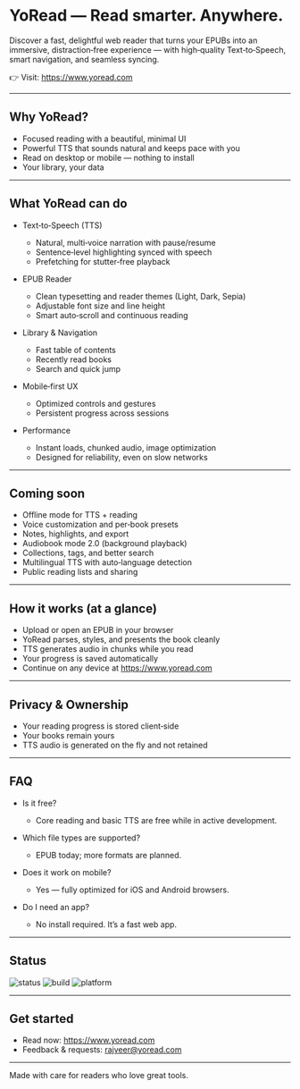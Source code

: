 # YoRead — Read smarter. Anywhere.

Discover a fast, delightful web reader that turns your EPUBs into an immersive, distraction‑free experience — with high‑quality Text‑to‑Speech, smart navigation, and seamless syncing.

👉 Visit: https://www.yoread.com

---

## Why YoRead?

- Focused reading with a beautiful, minimal UI
- Powerful TTS that sounds natural and keeps pace with you
- Read on desktop or mobile — nothing to install
- Your library, your data

---

## What YoRead can do

- Text‑to‑Speech (TTS)
  - Natural, multi‑voice narration with pause/resume
  - Sentence‑level highlighting synced with speech
  - Prefetching for stutter‑free playback

- EPUB Reader
  - Clean typesetting and reader themes (Light, Dark, Sepia)
  - Adjustable font size and line height
  - Smart auto‑scroll and continuous reading

- Library & Navigation
  - Fast table of contents
  - Recently read books
  - Search and quick jump

- Mobile‑first UX
  - Optimized controls and gestures
  - Persistent progress across sessions

- Performance
  - Instant loads, chunked audio, image optimization
  - Designed for reliability, even on slow networks

---

## Coming soon

- Offline mode for TTS + reading
- Voice customization and per‑book presets
- Notes, highlights, and export
- Audiobook mode 2.0 (background playback)
- Collections, tags, and better search
- Multilingual TTS with auto‑language detection
- Public reading lists and sharing

---

## How it works (at a glance)

- Upload or open an EPUB in your browser
- YoRead parses, styles, and presents the book cleanly
- TTS generates audio in chunks while you read
- Your progress is saved automatically
- Continue on any device at https://www.yoread.com

---

## Privacy & Ownership

- Your reading progress is stored client‑side
- Your books remain yours
- TTS audio is generated on the fly and not retained

---

## FAQ

- Is it free?
  - Core reading and basic TTS are free while in active development.

- Which file types are supported?
  - EPUB today; more formats are planned.

- Does it work on mobile?
  - Yes — fully optimized for iOS and Android browsers.

- Do I need an app?
  - No install required. It’s a fast web app.

---

## Status

![status](https://img.shields.io/badge/status-active-brightgreen)
![build](https://img.shields.io/badge/build-optimized-blue)
![platform](https://img.shields.io/badge/platform-web%20%7C%20mobile-9cf)

---

## Get started

- Read now: https://www.yoread.com  
- Feedback & requests: rajveer@yoread.com  

---

Made with care for readers who love great tools.
